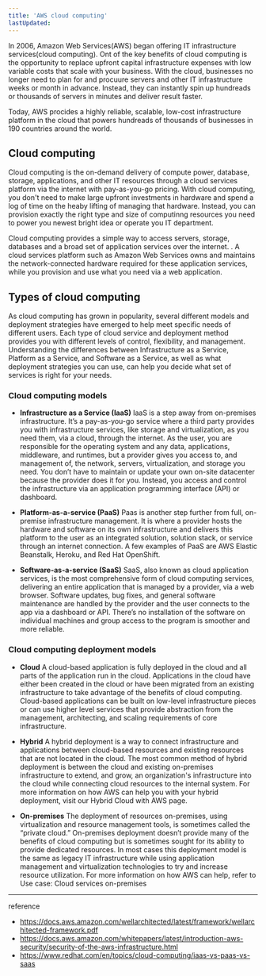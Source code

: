 ```yaml
---
title: 'AWS cloud computing'
lastUpdated: 
---
```


In 2006, Amazon Web Services(AWS) began offering IT infrastructure services(cloud computing). Ont of the key benefits of cloud computing is the opportunity to replace upfront capital infrastructure expenses with low variable costs that scale with your business. With the cloud, businesses no longer need to plan for and procuure servers and other IT infrastructure weeks or month in advance. Instead, they can instantly spin up hundreads or thousands of servers in minutes and deliver result faster.

Today, AWS procides a highly reliable, scalable, low-cost infrastructure platform in the cloud that powers hundreads of thousands of businesses in 190 countries around the world.

## Cloud computing

Cloud computing is the on-demand delivery of compute power, database, storage, applications, and other IT resources through a cloud services platform via the internet with pay-as-you-go pricing. With cloud computing, you don't need to make large upfront investments in hardware and spend a log of time on the heaby lifting of managing that hardware. Instead, you can provision exactly the right type and size of computinng resources you need to power you newest bright idea or operate you IT department.

Cloud computing provides a simple way to access servers, storage, databases and a broad set of application services over the internet. . A cloud services platform such as Amazon Web Services owns and maintains the network-connected hardware required for these application services, while you provision and use what you need via a web application.

## Types of cloud computing

As cloud computing has grown in popularity, several different models and deployment strategies have emerged to help meet specific needs of different users. Each type of cloud service and deployment method provides you with different levels of control, flexibility, and management. Understanding the differences between Infrastructure as a Service, Platform as a Service, and Software as a Service, as well as what deployment strategies you can use, can help you decide what set of services is right for your needs.

### Cloud computing models

- **Infrastructure as a Service (IaaS)**
    IaaS is a step away from on-premises infrastructure. It’s a pay-as-you-go service where a third party provides you with infrastructure services, like storage and virtualization, as you need them, via a cloud, through the internet. 
    As the user, you are responsible for the operating system and any data, applications, middleware, and runtimes, but a provider gives you access to, and management of, the network, servers, virtualization, and storage you need. 
    You don’t have to maintain or update your own on-site datacenter because the provider does it for you. Instead, you access and control the infrastructure via an application programming interface (API) or dashboard. 

- **Platform-as-a-service (PaaS)**
    Paas is another step further from full, on-premise infrastructure management. It is where a provider hosts the hardware and software on its own infrastructure and delivers this platform to the user as an integrated solution, solution stack, or service through an internet connection.
    A few examples of PaaS are AWS Elastic Beanstalk, Heroku, and Red Hat OpenShift.

- **Software-as-a-service (SaaS)**
    SaaS, also known as cloud application services, is the most comprehensive form of cloud computing services, delivering an entire application that is managed by a provider, via a web browser. 
    Software updates, bug fixes, and general software maintenance are handled by the provider and the user connects to the app via a dashboard or API. There’s no installation of the software on individual machines and group access to the program is smoother and more reliable. 

### Cloud computing deployment models

- **Cloud**
    A cloud-based application is fully deployed in the cloud and all parts of the application run in the cloud. Applications in the cloud have either been created in the cloud or have been migrated from an existing infrastructure to take advantage of the benefits of cloud computing. Cloud-based applications can be built on low-level infrastructure pieces or can use higher level services that provide abstraction from the management, architecting, and scaling requirements of core infrastructure.

- **Hybrid**
    A hybrid deployment is a way to connect infrastructure and applications between cloud-based resources and existing resources that are not located in the cloud. The most common method of hybrid deployment is between the cloud and existing on-premises infrastructure to extend, and grow, an organization's infrastructure into the cloud while connecting cloud resources to the internal system. For more information on how AWS can help you with your hybrid deployment, visit our Hybrid Cloud with AWS page.

- **On-premises**
    The deployment of resources on-premises, using virtualization and resource management tools, is sometimes called the “private cloud.” On-premises deployment doesn’t provide many of the benefits of cloud computing but is sometimes sought for its ability to provide dedicated resources. In most cases this deployment model is the same as legacy IT infrastructure while using application management and virtualization technologies to try and increase resource utilization. For more information on how AWS can help, refer to Use case: Cloud services on-premises

---
reference
- https://docs.aws.amazon.com/wellarchitected/latest/framework/wellarchitected-framework.pdf
- https://docs.aws.amazon.com/whitepapers/latest/introduction-aws-security/security-of-the-aws-infrastructure.html
- https://www.redhat.com/en/topics/cloud-computing/iaas-vs-paas-vs-saas